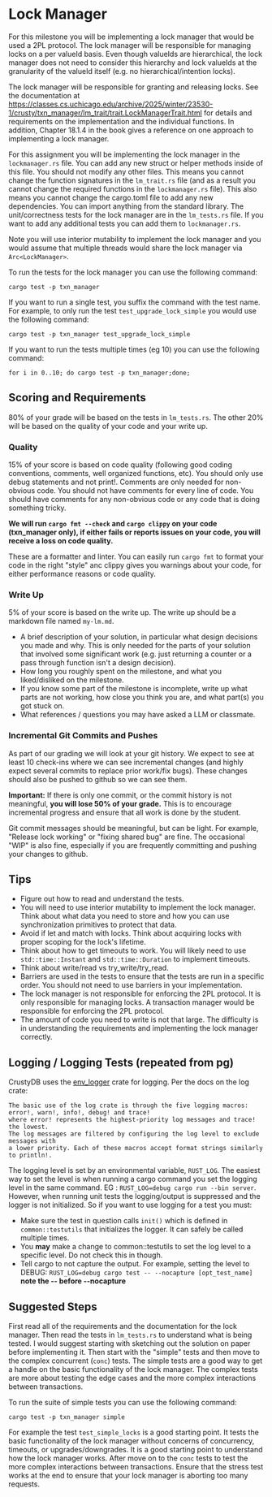 # Lock Manager

For this milestone you will be implementing a lock manager that would be used a  2PL protocol.  The lock manager will be responsible for managing locks on a per valueId basis. Even though valueIds are hierarchical, the lock manager does not need to consider this hierarchy and lock valueIds at the granularity of the valueId itself (e.g. no hierarchical/intention locks).

The lock manager will be responsible for granting and releasing locks. See the documentation at https://classes.cs.uchicago.edu/archive/2025/winter/23530-1/crusty/txn_manager/lm_trait/trait.LockManagerTrait.html for details and requirements on the implementation and the individual functions. In addition, Chapter 18.1.4 in the book gives a reference on one approach to implementing a lock manager.

For this assignment you will be implementing the lock manager in the `lockmanager.rs` file. You can add any new struct or helper methods inside of this file.  You should not modify any other files. This means you cannot change the function signatures in the `lm_trait.rs` file (and as a result you cannot change the required functions in the `lockmanager.rs` file). This also means you cannot change the cargo.toml file to add any new dependencies. You can import anything from the standard library. The unit/correctness tests for the lock manager are in the `lm_tests.rs` file.  If you want to add any additional tests you can add them to `lockmanager.rs`.

Note you will use interior mutability to implement the lock manager and you would assume that multiple threads would share the lock manager via `Arc<LockManager>`.

To run the tests for the lock manager you can use the following command:
```
cargo test -p txn_manager
```

If you want to run a single test, you suffix the command with the test name. For example, to only run the test `test_upgrade_lock_simple` you would use the following command:

```
cargo test -p txn_manager test_upgrade_lock_simple
```

If you want to run the tests multiple times (eg 10) you can use the following command:
```
for i in 0..10; do cargo test -p txn_manager;done;
```

## Scoring and Requirements
80% of your grade will be based on the tests in `lm_tests.rs`. The other 20% will be based on the quality of your code and your write up.

### Quality
15% of your score is based on code quality (following good coding conventions, comments, well organized functions, etc). You should only use debug statements and not print!.  Comments are only needed for non-obvious code.  You should not have comments for every line of code.  You should have comments for any non-obvious code or any code that is doing something tricky.

**We will run `cargo fmt --check` and `cargo clippy` on your code (txn_manager only), if either fails or reports issues on your code, you will receive a loss on code quality.** 

These are a formatter and linter. You can easily run `cargo fmt` to format your code in the right "style" anc clippy gives you warnings about your code, for either performance reasons or code quality. 

### Write Up
5% of your score is based on the write up.  The write up should be a markdown file named `my-lm.md`.
- A brief description of your solution, in particular what design decisions you made and why. This is only needed for the parts of your solution that involved some significant work (e.g. just returning a counter or a pass through function isn't a design decision).
- How long you roughly spent on the milestone, and what you liked/disliked on the milestone.
- If you know some part of the milestone is incomplete, write up what parts are not working, how close you think you are, and what part(s) you got stuck on.
- What references / questions you may have asked a LLM or classmate.

### Incremental Git Commits and Pushes
As part of our grading we will look at your git history.  We expect to see at least 10 check-ins where we can see incremental changes (and highly expect several commits to replace prior work/fix bugs). These changes should also be pushed to github so we can see them.

**Important:** If there is only one commit, or the commit history is not meaningful, **you will lose 50% of your grade.** This is to encourage incremental progress and ensure that all work is done by the student.

Git commit messages should be meaningful, but can be light. For example, "Release lock working" or "fixing shared bug" are fine. The occasional "WIP" is also fine, especially if you are frequently committing and pushing your changes to github.

## Tips

- Figure out how to read and understand the tests.
- You will need to use interior mutability to implement the lock manager.  Think about what data you need to store and how you can use synchronization primitives to protect that data.
- Avoid if let and match with locks.  Think about acquiring locks with proper scoping for the lock's lifetime.
- Think about how to get timeouts to work. You will likely need to use `std::time::Instant` and `std::time::Duration` to implement timeouts.
- Think about write/read vs try_write/try_read.  
- Barriers are used in the tests to ensure that the tests are run in a specific order.  You should not need to use barriers in your implementation.
- The lock manager is not responsible for enforcing the 2PL protocol.  It is only responsible for managing locks.  A transaction manager would be responsible for enforcing the 2PL protocol.
- The amount of code you need to write is not that large.  The difficulty is in understanding the requirements and implementing the lock manager correctly. 


## Logging / Logging Tests (repeated from pg)

CrustyDB uses the [env_logger](https://docs.rs/env_logger/0.8.2/env_logger/) crate for logging. Per the docs on the log crate:
```
The basic use of the log crate is through the five logging macros: error!, warn!, info!, debug! and trace! 
where error! represents the highest-priority log messages and trace! the lowest.  
The log messages are filtered by configuring the log level to exclude messages with 
a lower priority. Each of these macros accept format strings similarly to println!.
```

The logging level is set by an environmental variable, `RUST_LOG`. The easiest way to set the level is when running a cargo command you set the logging level in the same command. EG : `RUST_LOG=debug cargo run --bin server`. However, when running unit tests the logging/output is suppressed and the logger is not initialized. So if you want to use logging for a test you must:
 - Make sure the test in question calls `init()` which is defined in `common::testutils` that initializes the logger. It can safely be called multiple times.
 - You **may** make a change to common::testutils to set the log level to a specific level. Do not check this in though.
 - Tell cargo to not capture the output. For example, setting the level to DEBUG: `RUST_LOG=debug cargo test -- --nocapture [opt_test_name]`  **note the -- before --nocapture**

## Suggested Steps
First read all of the requirements and the documentation for the lock manager.  Then read the tests in `lm_tests.rs` to understand what is being tested. I would suggest starting with sketching out the solution on paper before implementing it. Then start with the "simple" tests and then move to the complex concurrent (`conc`) tests.  The simple tests are a good way to get a handle on the basic functionality of the lock manager.  The complex tests are more about testing the edge cases and the more complex interactions between transactions.

To run the suite of simple tests you can use the following command:
```
cargo test -p txn_manager simple
```

For example the test `test_simple_locks` is a good starting point.  It tests the basic functionality of the lock manager without concerns of concurrency, timeouts, or upgrades/downgrades.  It is a good starting point to understand how the lock manager works. After move on to the `conc` tests to test the more complex interactions between transactions. Ensure that the stress test works at the end to ensure that your lock manager is aborting too many requests.